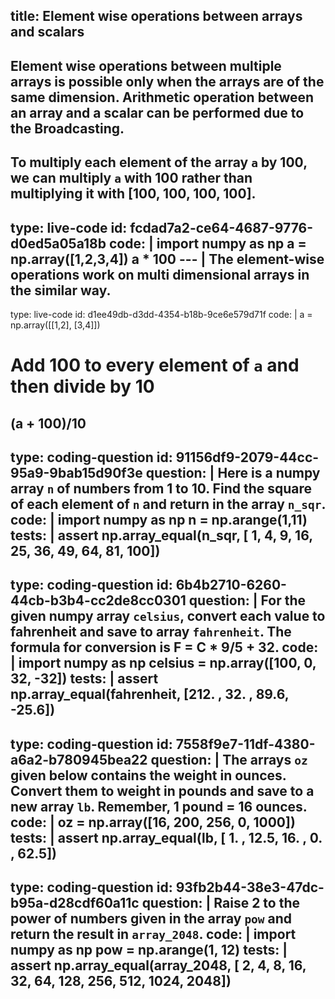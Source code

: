 title: Element wise operations between arrays and scalars
---
  Element wise operations between multiple arrays is possible only when the arrays are of the same dimension. Arithmetic operation between an array and a scalar can be performed due to the Broadcasting.
---
  To multiply each element of the array `a` by 100, we can multiply `a` with 100 rather than multiplying it with [100, 100, 100, 100].
---
type: live-code
id: fcdad7a2-ce64-4687-9776-d0ed5a05a18b
code: |
  import numpy as np
  a = np.array([1,2,3,4])
  a * 100
--- |
  The element-wise operations work on multi dimensional arrays in the similar way.
---
type: live-code
id: d1ee49db-d3dd-4354-b18b-9ce6e579d71f
code: |
  a = np.array([[1,2], [3,4]])
  # Add 100 to every element of `a` and then divide by 10
  (a + 100)/10
---
type: coding-question
id: 91156df9-2079-44cc-95a9-9bab15d90f3e
question: |
  Here is a numpy array `n` of numbers from 1 to 10. Find the square of each element of `n` and return in the array `n_sqr`.
code: |
  import numpy as np
  n = np.arange(1,11)
tests: |
  assert np.array_equal(n_sqr, [  1,   4,   9,  16,  25,  36,  49,  64,  81, 100])
---
type: coding-question
id: 6b4b2710-6260-44cb-b3b4-cc2de8cc0301
question: |
  For the given numpy array `celsius`, convert each value to fahrenheit and save to array `fahrenheit`. The formula for conversion is F = C * 9/5 + 32.
code: |
  import numpy as np
  celsius = np.array([100, 0, 32, -32])
tests: |
  assert np.array_equal(fahrenheit, [212. ,  32. ,  89.6, -25.6])
---
type: coding-question
id: 7558f9e7-11df-4380-a6a2-b780945bea22
question: |
  The arrays `oz` given below contains the weight in ounces. Convert them to weight in pounds and save to a new array `lb`. Remember, 1 pound = 16 ounces.
code: |
  oz = np.array([16, 200, 256, 0, 1000])
tests: |
  assert np.array_equal(lb, [ 1. , 12.5, 16. ,  0. , 62.5])
---
type: coding-question
id: 93fb2b44-38e3-47dc-b95a-d28cdf60a11c
question: |
  Raise 2 to the power of numbers given in the array `pow` and return the result in `array_2048`.
code: |
  import numpy as np
  pow = np.arange(1, 12)
tests: |
  assert np.array_equal(array_2048, [   2,    4,    8,   16,   32,   64,  128,  256,  512, 1024, 2048])
---
